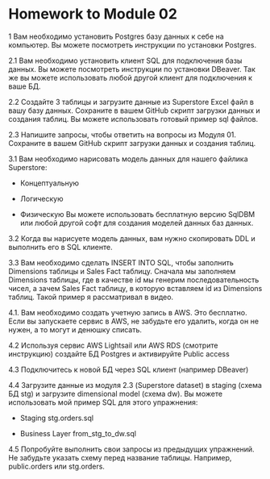 # Homework to Module 02

1 Вам необходимо установить Postgres базу данных к себе на компьютер. Вы можете посмотреть инструкции по установки Postgres.

2.1 Вам необходимо установить клиент SQL для подключения базы данных. Вы можете посмотреть инструкции по установки DBeaver. Так же вы можете использовать любой другой клиент для подключения к ваше БД.

2.2 Создайте 3 таблицы и загрузите данные из Superstore Excel файл в вашу базу данных. Сохраните в вашем GitHub скрипт загрузки данных и создания таблиц. Вы можете использовать готовый пример sql файлов.

2.3 Напишите запросы, чтобы ответить на вопросы из Модуля 01. Сохраните в вашем GitHub скрипт загрузки данных и создания таблиц.


3.1 Вам необходимо нарисовать модель данных для нашего файлика Superstore:

- Концептуальную

- Логическую

- Физическую Вы можете использовать бесплатную версию SqlDBM или любой другой софт для создания моделей данных баз данных.

3.2 Когда вы нарисуете модель данных, вам нужно скопировать DDL и выполнить его в SQL клиенте.

3.3 Вам необходимо сделать INSERT INTO SQL, чтобы заполнить Dimensions таблицы и Sales Fact таблицу. Сначала мы заполняем Dimensions таблицы, где в качестве id мы генерим последовательность чисел, а зачем Sales Fact таблицу, в которую вставляем id из Dimensions таблиц. Такой пример я рассматривал в видео.


4.1. Вам необходимо создать учетную запись в AWS. Это бесплатно. Если вы запускаете сервис в AWS, не забудьте его удалить, когда он не нужен, а то могут и денюшку списать.

4.2 Используя сервис AWS Lightsail или AWS RDS (смотрите инструкцию) создайте БД Postgres и активируйте Public access

4.3 Подключитесь к новой БД через SQL клиент (например DBeaver)

4.4 Загрузите данные из модуля 2.3 (Superstore dataset) в staging (схема БД stg) и загрузите dimensional model (схема dw). Вы можете использовать мой пример SQL для этого упражнения:

- Staging stg.orders.sql

- Business Layer from_stg_to_dw.sql


4.5 Попробуйте выполнить свои запросы из предыдущих упражнений. Не забудьте указать схему перед название таблицы. Например, public.orders или stg.orders.
